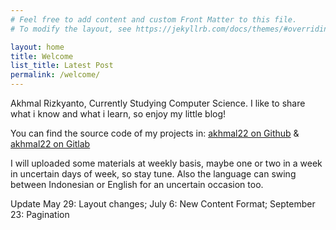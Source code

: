 ```yaml
---
# Feel free to add content and custom Front Matter to this file.
# To modify the layout, see https://jekyllrb.com/docs/themes/#overriding-theme-defaults

layout: home
title: Welcome
list_title: Latest Post
permalink: /welcome/
---
```


Akhmal Rizkyanto, Currently Studying Computer Science. I like to share what i know and what i learn, so enjoy my little blog!

You can find the source code of my projects in:
[akhmal22 on Github][akhmal-github] &
[akhmal22 on Gitlab][akhmal-gitlab]

I will uploaded some materials at weekly basis, maybe one or two in a week in uncertain days of week, so stay tune. Also the language can swing between Indonesian or English for an uncertain occasion too.

Update May 29: Layout changes; July 6: New Content Format; September 23: Pagination

[akhmal-github]: https://github.com/akhmal22
[akhmal-gitlab]: https://gitlab.com/akhmal22
[akhmal-instagram]: https://instagram.com/akhmalrakmal
[akhmal-twitter]: https://twitter.com/akhmalrakmal
[akhmal-linkedin]: https://www.linkedin.com/in/akhmal-rizkyanto/
